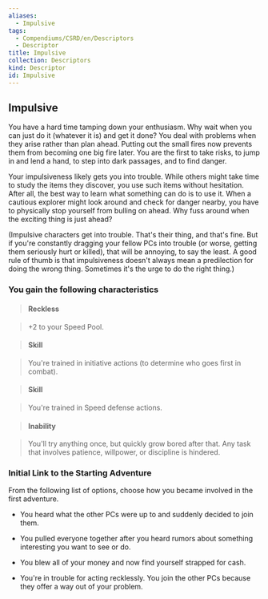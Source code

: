 ```yaml
---
aliases:
  - Impulsive
tags:
  - Compendiums/CSRD/en/Descriptors
  - Descriptor
title: Impulsive
collection: Descriptors
kind: Descriptor
id: Impulsive
---
```

## Impulsive    
You have a hard time tamping down your enthusiasm. Why wait when you can just do it (whatever it is) and get it done? You deal with problems when they arise rather than plan ahead. Putting out the small fires now prevents them from becoming one big fire later. You are the first to take risks, to jump in and lend a hand, to step into dark passages, and to find danger.  
Your impulsiveness likely gets you into trouble. While others might take time to study the items they discover, you use such items without hesitation. After all, the best way to learn what something can do is to use it. When a cautious explorer might look around and check for danger nearby, you have to physically stop yourself from bulling on ahead. Why fuss around when the exciting thing is just ahead?  
(Impulsive characters get into trouble. That's their thing, and that's fine. But if you're constantly dragging your fellow PCs into trouble (or worse, getting them seriously hurt or killed), that will be annoying, to say the least. A good rule of thumb is that impulsiveness doesn't always mean a predilection for doing the wrong thing. Sometimes it's the urge to do the right thing.)  
### You gain the following characteristics    
> #### Reckless  
> +2 to your Speed Pool.    
  
> #### Skill  
> You're trained in initiative actions (to determine who goes first in combat).    
  
> #### Skill  
> You're trained in Speed defense actions.    
  
> #### Inability  
> You'll try anything once, but quickly grow bored after that. Any task that involves patience, willpower, or discipline is hindered.    
  
### Initial Link to the Starting Adventure    
From the following list of options, choose how you became involved in the first adventure.    
- You heard what the other PCs were up to and suddenly decided to join them.    
- You pulled everyone together after you heard rumors about something interesting you want to see or do.    
- You blew all of your money and now find yourself strapped for cash.    
- You're in trouble for acting recklessly. You join the other PCs because they offer a way out of your problem.  
